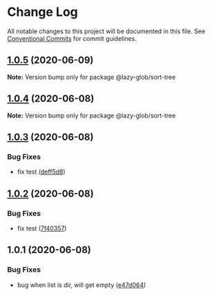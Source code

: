 # Change Log

All notable changes to this project will be documented in this file.
See [Conventional Commits](https://conventionalcommits.org) for commit guidelines.

## [1.0.5](https://github.com/bluelovers/ws-glob/compare/@lazy-glob/sort-tree@1.0.4...@lazy-glob/sort-tree@1.0.5) (2020-06-09)

**Note:** Version bump only for package @lazy-glob/sort-tree





## [1.0.4](https://github.com/bluelovers/ws-glob/compare/@lazy-glob/sort-tree@1.0.3...@lazy-glob/sort-tree@1.0.4) (2020-06-08)

**Note:** Version bump only for package @lazy-glob/sort-tree





## [1.0.3](https://github.com/bluelovers/ws-glob/compare/@lazy-glob/sort-tree@1.0.2...@lazy-glob/sort-tree@1.0.3) (2020-06-08)


### Bug Fixes

* fix test ([deff5d8](https://github.com/bluelovers/ws-glob/commit/deff5d86b64362c781d94e8f6e83cd885709a1dd))





## [1.0.2](https://github.com/bluelovers/ws-glob/compare/@lazy-glob/sort-tree@1.0.1...@lazy-glob/sort-tree@1.0.2) (2020-06-08)


### Bug Fixes

* fix test ([7f40357](https://github.com/bluelovers/ws-glob/commit/7f40357f760b082f5168a2907daa368dbe44756e))





## 1.0.1 (2020-06-08)


### Bug Fixes

* bug when list is dir, will get empty ([e47d064](https://github.com/bluelovers/ws-glob/commit/e47d064cd99cba1c2b1797b9604a4a6514a11fa3))
